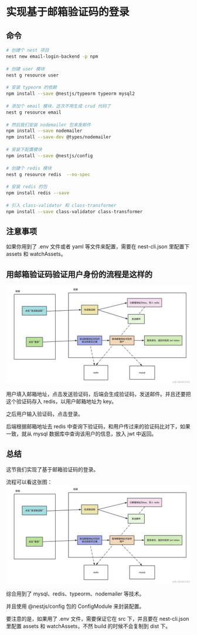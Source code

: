 # 实现基于邮箱验证码的登录


## 命令
```bash
# 创建个 nest 项目
nest new email-login-backend -p npm

# 创建 user 模块
nest g resource user

# 安装 typeorm 的依赖
npm install --save @nestjs/typeorm typeorm mysql2

# 添加个 email 模块，这次不用生成 crud 代码了
nest g resource email

# 然后我们安装 nodemailer 包来发邮件
npm install --save nodemailer
npm install --save-dev @types/nodemailer

# 安装下配置模块
npm install --save @nestjs/config

# 创建个 redis 模块
nest g resource redis  --no-spec

# 安装 redis 的包
npm install redis --save

# 引入 class-validator 和 class-transformer
npm install --save class-validator class-transformer
```




## 注意事项
如果你用到了 .env 文件或者 yaml 等文件来配置，需要在 nest-cli.json 里配置下 assets 和 watchAssets。





## 用邮箱验证码验证用户身份的流程是这样的
![](./imgs/email-1.png)

用户填入邮箱地址，点击发送验证码，后端会生成验证码，发送邮件。并且还要把这个验证码存入 redis，以用户邮箱地址为 key。

之后用户输入验证码，点击登录。

后端根据邮箱地址去 redis 中查询下验证码，和用户传过来的验证码比对下，如果一致，就从 mysql 数据库中查询该用户的信息，放入 jwt 中返回。





## 总结
这节我们实现了基于邮箱验证码的登录。

流程可以看这张图：
![](./imgs/email-1.png)


综合用到了 mysql、redis、typeorm、nodemailer 等技术。

并且使用 @nestjs/config 包的 ConfigModule 来封装配置。

要注意的是，如果用了 .env 文件，需要保证它在 src 下，并且要在 nest-cli.json 里配置 assets 和 watchAssets，不然 build 的时候不会复制到 dist 下。

